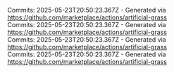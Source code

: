 Commits: 2025-05-23T20:50:23.367Z - Generated via https://github.com/marketplace/actions/artificial-grass
<br>
Commits: 2025-05-23T20:50:23.367Z - Generated via https://github.com/marketplace/actions/artificial-grass
<br>
Commits: 2025-05-23T20:50:23.367Z - Generated via https://github.com/marketplace/actions/artificial-grass
<br>
Commits: 2025-05-23T20:50:23.367Z - Generated via https://github.com/marketplace/actions/artificial-grass
<br>

